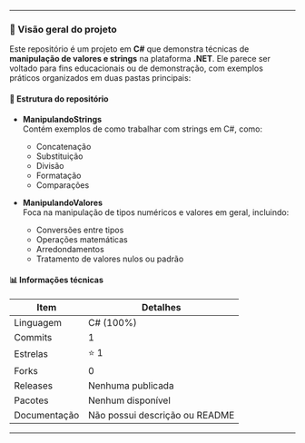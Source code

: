 
---

### 🧾 Visão geral do projeto

Este repositório é um projeto em **C#** que demonstra técnicas de **manipulação de valores e strings** na plataforma **.NET**. Ele parece ser voltado para fins educacionais ou de demonstração, com exemplos práticos organizados em duas pastas principais:

#### 📁 Estrutura do repositório

- **ManipulandoStrings**  
  Contém exemplos de como trabalhar com strings em C#, como:
  - Concatenação
  - Substituição
  - Divisão
  - Formatação
  - Comparações

- **ManipulandoValores**  
  Foca na manipulação de tipos numéricos e valores em geral, incluindo:
  - Conversões entre tipos
  - Operações matemáticas
  - Arredondamentos
  - Tratamento de valores nulos ou padrão

#### 📊 Informações técnicas

| Item               | Detalhes                          |
|--------------------|-----------------------------------|
| Linguagem          | C# (100%)                         |
| Commits            | 1                                 |
| Estrelas           | ⭐ 1                               |
| Forks              | 0                                 |
| Releases           | Nenhuma publicada                 |
| Pacotes            | Nenhum disponível                 |
| Documentação       | Não possui descrição ou README    |

---
